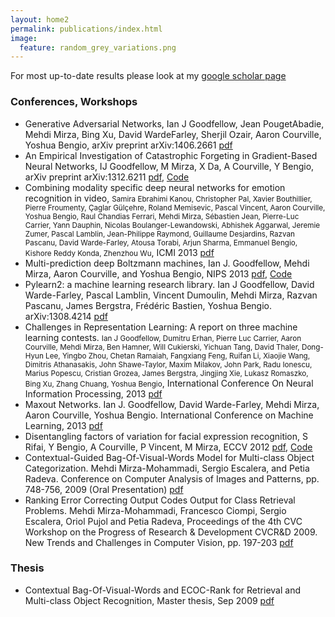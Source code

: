 ```yaml
---
layout: home2
permalink: publications/index.html
image:
  feature: random_grey_variations.png
---
```

For most up-to-date results please look at my <a href="http://scholar.google.ca/citations?hl=en&user=c646VbAAAAAJ">google scholar page</a>

### Conferences, Workshops

* Generative Adversarial Networks, Ian J Goodfellow, Jean Pouget­Abadie, Mehdi Mirza, Bing Xu, 
David Warde­Farley, Sherjil Ozair, Aaron Courville, Yoshua Bengio, arXiv preprint arXiv:1406.2661 
<a href="http://arxiv.org/pdf/1406.2661v1">pdf</a>
* An Empirical Investigation of Catastrophic Forgeting in Gradient-Based Neural Networks, IJ Goodfellow, M Mirza, X Da, A Courville, Y Bengio, arXiv preprint arXiv:1312.6211 <a href="http://arxiv.org/pdf/1312.6211v1">pdf</a>, <a href="https://github.com/goodfeli/forgetting">Code</a>
* Combining modality specific deep neural networks for emotion recognition in video, <small>Samira Ebrahimi Kanou, Christopher Pal, Xavier Bouthillier, Pierre Froumenty, Çaglar Gülçehre, Roland Memisevic, Pascal Vincent, Aaron Courville, Yoshua Bengio, Raul Chandias Ferrari, Mehdi Mirza, Sébastien Jean, Pierre-Luc Carrier, Yann Dauphin, Nicolas Boulanger-Lewandowski, Abhishek Aggarwal, Jeremie Zumer, Pascal Lamblin, Jean-Philippe Raymond, Guillaume Desjardins, Razvan Pascanu, David Warde-Farley, Atousa Torabi, Arjun Sharma, Emmanuel Bengio, Kishore Reddy Konda, Zhenzhou Wu</small>, ICMI 2013 <a href="http://www.professeurs.polymtl.ca/christopher.pal/icmi2013/icmi2013_grand_challenge_winner.pdf">pdf</a>
* Multi-prediction deep Boltzmann machines, Ian J. Goodfellow, Mehdi Mirza, Aaron Courville, and Yoshua Bengio, NIPS 2013 <a href="http://media.nips.cc/nipsbooks/nipspapers/paper_files/nips26/349.pdf">pdf</a>, <a href="http://www-etud.iro.umontreal.ca/~goodfeli/mp_dbm.html">Code</a>
* Pylearn2: a machine learning research library. Ian J Goodfellow, David Warde-Farley, Pascal Lamblin, Vincent Dumoulin, Mehdi Mirza, Razvan Pascanu, James Bergstra, Frédéric Bastien, Yoshua Bengio. arXiv:1308.4214 <a href="http://arxiv.org/pdf/1308.4214v1">pdf</a>
* Challenges in Representation Learning: A report on three machine learning contests. <small>Ian J Goodfellow, Dumitru Erhan, Pierre Luc Carrier, Aaron Courville, Mehdi Mirza, Ben Hamner, Will Cukierski, Yichuan Tang, David Thaler, Dong-Hyun Lee, Yingbo Zhou, Chetan Ramaiah, Fangxiang Feng, Ruifan Li, Xiaojie Wang, Dimitris Athanasakis, John Shawe-Taylor, Maxim Milakov, John Park, Radu Ionescu, Marius Popescu, Cristian Grozea, James Bergstra, Jingjing Xie, Lukasz Romaszko, Bing Xu, Zhang Chuang, Yoshua Bengio</small>, International Conference On Neural Information Processing, 2013 <a href="http://arxiv.org/pdf/1307.0414v1">pdf</a>
* Maxout Networks. Ian J. Goodfellow, David Warde-Farley, Mehdi Mirza, Aaron Courville, Yoshua Bengio. International Conference on Machine Learning, 2013 <a href="http://jmlr.org/proceedings/papers/v28/goodfellow13.pdf">pdf</a>
* Disentangling factors of variation for facial expression recognition, S Rifai, Y Bengio, A Courville, P Vincent, M Mirza, ECCV 2012 <a href="http://www-etud.iro.umontreal.ca/~rifaisal/material/rifai_eccv_2012.pdf">pdf</a>, <a href="https://github.com/srifai/cda">Code</a>
* Contextual-Guided Bag-Of-Visual-Words Model for Multi-class Object Categorization. Mehdi Mirza-Mohammadi, Sergio Escalera, and Petia Radeva. Conference on Computer Analysis of Images and Patterns, pp. 748-756, 2009 (Oral Presentation) <a href="http://www-etud.iro.umontreal.ca/~mirzamom/caip2009.pdf">pdf</a>
* Ranking Error Correcting Output Codes Output for Class Retrieval Problems. Mehdi Mirza-Mohammadi, Francesco Ciompi, Sergio Escalera, Oriol Pujol and Petia Radeva, Proceedings of the 4th CVC Workshop on the Progress of Research & Development CVCR&D 2009. New Trends and Challenges in Computer Vision, pp. 197-203 <a href="http://www-etud.iro.umontreal.ca/~mirzamom/cvcrd2009.pdf">pdf</a>

### Thesis

* Contextual Bag-Of-Visual-Words and ECOC-Rank for Retrieval and Multi-class Object Recognition, Master thesis, Sep 2009 <a href="http://www-etud.iro.umontreal.ca/~mirzamom/master.pdf">pdf</a>

